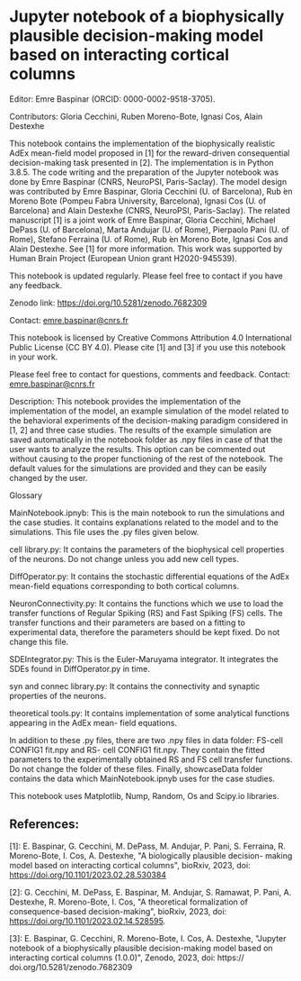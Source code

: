 # Jupyter notebook of a biophysically plausible decision-making model based on interacting cortical columns

Editor: Emre Baspinar (ORCID: 0000-0002-9518-3705).

Contributors: Gloria Cecchini, Ruben Moreno-Bote, Ignasi Cos, Alain Destexhe

This notebook contains the implementation of the biophysically realistic AdEx mean-field model proposed in [1] for the reward-driven consequential decision-making task presented in [2]. The implementation is in Python 3.8.5. The code writing and the preparation of the Jupyter notebook was done by Emre Baspinar (CNRS, NeuroPSI, Paris-Saclay). The model design was contributed by Emre Baspinar, Gloria Cecchini (U. of Barcelona), Rub ́en Moreno Bote (Pompeu Fabra University, Barcelona), Ignasi Cos (U. of Barcelona) and Alain Destexhe (CNRS, NeuroPSI, Paris-Saclay). The related manuscript [1] is a joint work of Emre Baspinar, Gloria Cecchini, Michael DePass (U. of Barcelona), Marta Andujar (U. of Rome), Pierpaolo Pani (U. of Rome), Stefano Ferraina (U. of Rome), Rub ́en Moreno Bote, Ignasi Cos and Alain Destexhe. See [1] for more information. This work was supported by Human Brain Project (European Union grant H2020-945539).

This notebook is updated regularly. Please feel free to contact if you have any feedback.

Zenodo link: https://doi.org/10.5281/zenodo.7682309

Contact: emre.baspinar@cnrs.fr

This notebook is licensed by Creative Commons Attribution 4.0 International Public License (CC BY 4.0). Please cite [1] and [3] if you use this notebook in your work.

Please feel free to contact for questions, comments and feedback. Contact: emre.baspinar@cnrs.fr

Description: This notebook provides the implementation of the implementation of the model, an example simulation of the model related to the behavioral experiments of the decision-making paradigm considered in [1, 2] and three case studies. The results of the example simulation are saved automatically in the notebook folder as .npy files in case of that the user wants to analyze the results. This option can be commented out without causing to the proper functioning of the rest of the notebook. The default values for the simulations are provided and they can be easily changed by the user.

Glossary

MainNotebook.ipnyb: This is the main notebook to run the simulations and the case studies. It contains explanations related to the model and to the simulations. This file uses the .py files given below.

cell library.py: It contains the parameters of the biophysical cell properties of the neurons. Do not change unless you add new cell types.

DiffOperator.py: It contains the stochastic differential equations of the AdEx mean-field equations corresponding to both cortical columns.

NeuronConnectivity.py: It contains the functions which we use to load the transfer functions of Regular Spiking (RS) and Fast Spiking (FS) cells. The transfer functions and their parameters are based on a fitting to experimental data, therefore the parameters should be kept fixed. Do not change this file.

SDEIntegrator.py: This is the Euler-Maruyama integrator. It integrates the SDEs found in DiffOperator.py in time.

syn and connec library.py: It contains the connectivity and synaptic properties of the neurons.

theoretical tools.py: It contains implementation of some analytical functions appearing in the AdEx mean- field equations.

In addition to these .py files, there are two .npy files in data folder: FS-cell CONFIG1 fit.npy and RS- cell CONFIG1 fit.npy. They contain the fitted parameters to the experimentally obtained RS and FS cell transfer functions. Do not change the folder of these files. Finally, showcaseData folder contains the data which MainNotebook.ipnyb uses for the case studies.

This notebook uses Matplotlib, Nump, Random, Os and Scipy.io libraries.

## References:

[1]: E. Baspinar, G. Cecchini, M. DePass, M. Andujar, P. Pani, S. Ferraina, R. Moreno-Bote, I. Cos, A. Destexhe, "A biologically plausible decision- making model based on interacting cortical columns", bioRxiv, 2023, doi: https://doi.org/10.1101/2023.02.28.530384 

[2]: G. Cecchini, M. DePass, E. Baspinar, M. Andujar, S. Ramawat, P. Pani, A. Destexhe, R. Moreno-Bote, I. Cos, "A theoretical formalization of consequence-based decision-making", bioRxiv, 2023, doi: https://doi.org/10.1101/2023.02.14.528595.

[3]: E. Baspinar, G. Cecchini, R. Moreno-Bote, I. Cos, A. Destexhe, "Jupyter notebook of a biophysically plausible decision-making model based on interacting cortical columns (1.0.0)", Zenodo, 2023, doi: https:// doi.org/10.5281/zenodo.7682309
